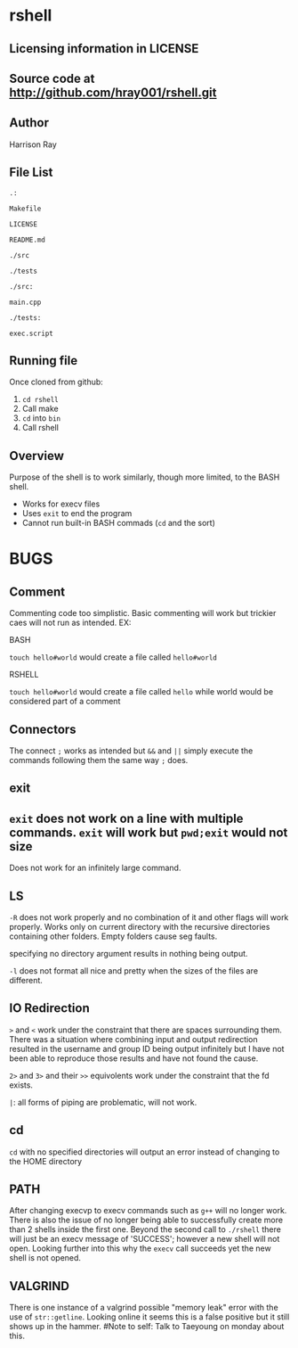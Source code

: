 rshell
======

Licensing information in LICENSE
---
Source code at http://github.com/hray001/rshell.git
---

Author
---
Harrison Ray

File List
---
```
.:

Makefile

LICENSE

README.md

./src

./tests
```
```
./src:

main.cpp
```
```
./tests:

exec.script
```

Running file
---
Once cloned from github:

1. `cd rshell`
2. Call make
3. `cd` into `bin`
4. Call rshell

Overview
---
Purpose of the shell is to work similarly, though more limited, to the BASH shell.

* Works for execv files
* Uses `exit` to end the program
* Cannot run built-in BASH commads (`cd` and the sort)

BUGS
===
Comment
------
Commenting code too simplistic. Basic commenting will work but trickier caes will not run as intended. EX:

BASH 

`touch hello#world`
 would create a file called `hello#world`

RSHELL

`touch hello#world`
 would create a file called `hello` while world would be considered part of a comment

Connectors
------
The connect `;` works as intended but `&&` and `||` simply execute the commands following them the same way `;` does. 

exit
------
`exit` does not work on a line with multiple commands. `exit` will work but `pwd;exit` would not
size
------
Does not work for an infinitely large command.

LS
---
`-R` does not work properly and no combination of it and other flags will work properly. Works only on current directory with the recursive directories containing other folders. Empty folders cause seg faults.

specifying no directory argument results in nothing being output.

`-l` does not format all nice and pretty when the sizes of the files are different.

IO Redirection
--------------
`>` and `<` work under the constraint that there are spaces surrounding them. There was a situation where combining input and output redirection resulted in the username and group ID being output infinitely but I have not been able to reproduce those results and have not found the cause.
 
`2>` and `3>` and their `>>` equivolents work under the constraint that the fd exists.

`|`: all forms of piping are problematic, will not work.

cd
---
`cd` with no specified directories will output an error instead of changing to the HOME directory

PATH
---
After changing execvp to execv commands such as `g++` will no longer work. There is also the issue of no longer being able to successfully create more than 2 shells inside the first one. Beyond the second call to `./rshell` there will just be an execv message of 'SUCCESS'; however a new shell will not open. Looking further into this why the `execv` call succeeds yet the new shell is not opened.

VALGRIND
---
There is one instance of a valgrind possible "memory leak" error with the use of `str::getline`. Looking online it seems this is a false positive but it still shows up in the hammer. #Note to self: Talk to Taeyoung on monday about this.

